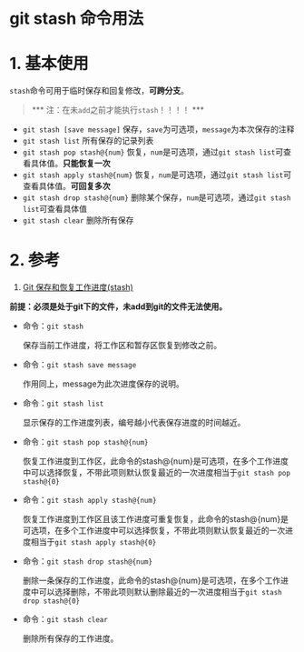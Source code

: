 # git stash 命令用法

# 1. 基本使用

`stash`命令可用于临时保存和回复修改，**可跨分支**。

> *** 注：在未`add`之前才能执行`stash`！！！！ ***

- `git stash [save message]`
   保存，`save`为可选项，`message`为本次保存的注释
- `git stash list`
   所有保存的记录列表
- `git stash pop stash@{num}`
   恢复，`num`是可选项，通过`git stash list`可查看具体值。**只能恢复一次**
- `git stash apply stash@{num}`
   恢复，`num`是可选项，通过`git stash list`可查看具体值。**可回复多次**
- `git stash drop stash@{num}`
   删除某个保存，`num`是可选项，通过`git stash list`可查看具体值
- `git stash clear`
   删除所有保存

# 2. 参考

1. [Git 保存和恢复工作进度(stash)](https://www.jianshu.com/p/1e65e938f93c)

**前提：必须是处于git下的文件，未add到git的文件无法使用。**

- 命令：`git stash`

  保存当前工作进度，将工作区和暂存区恢复到修改之前。

- 命令：`git stash save message`

  作用同上，message为此次进度保存的说明。

- 命令：`git stash list`

  显示保存的工作进度列表，编号越小代表保存进度的时间越近。

- 命令：`git stash pop stash@{num}`

  恢复工作进度到工作区，此命令的stash@{num}是可选项，在多个工作进度中可以选择恢复，不带此项则默认恢复最近的一次进度相当于`git stash pop stash@{0}`

- 命令：`git stash apply stash@{num}`

  恢复工作进度到工作区且该工作进度可重复恢复，此命令的stash@{num}是可选项，在多个工作进度中可以选择恢复，不带此项则默认恢复最近的一次进度相当于`git stash apply stash@{0}`

- 命令：`git stash drop stash@{num}`

  删除一条保存的工作进度，此命令的stash@{num}是可选项，在多个工作进度中可以选择删除，不带此项则默认删除最近的一次进度相当于`git stash drop stash@{0}`

- 命令：`git stash clear`

  删除所有保存的工作进度。